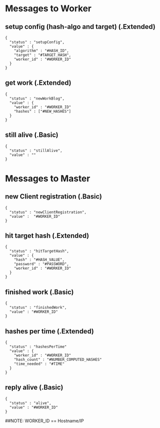 # Messages to Worker

## setup config (hash-algo and target) (.Extended)
```
{
  "status" : "setupConfig",
  "value" : {
    "algorithm" : "#HASH_ID",
    "target" : "#TARGET_HASH",
    "worker_id" : "#WORKER_ID"
  }
}
```

## get work (.Extended)
```
{
  "status" : "newWorkBlog",
  "value" : {
    "worker_id" : "#WORKER_ID"
    "hashes" : ["#NEW_HASHES"]
  }
}
```

## still alive (.Basic)
```
{
  "status" : "stillAlive",
  "value" : ""
}
```

# Messages to Master  

## new Client registration (.Basic)
```
{
  "status" : "newClientRegistration",
  "value" :  "#WORKER_ID"
}
```

## hit target hash (.Extended)
```
{
  "status" : "hitTargetHash",
  "value" : {
    "hash" : "#HASH_VALUE",
    "password" : "#PASSWORD",
    "worker_id" : "#WORKER_ID"
  }
}
```

## finished work (.Basic)
```
{
  "status" : "finishedWork",
  "value" : "#WORKER_ID"
}
```

## hashes per time (.Extended)
```
{
  "status" : "hashesPerTime"
  "value" : {
    "worker_id" : "#WORKER_ID"
    "hash_count" : "#NUMBER_COMPUTED_HASHES"
    "time_needed" : "#TIME"
  }
}
```

## reply alive (.Basic)
```
{
  "status" : "alive",
  "value" : "#WORKER_ID"
}
```

##NOTE:
WORKER_ID == Hostname/IP
